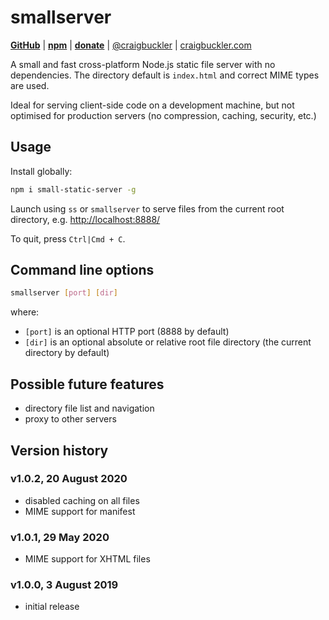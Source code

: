 # smallserver

[**GitHub**](https://github.com/craigbuckler/smallserver) | [**npm**](https://www.npmjs.com/package/small-static-server) | [**donate**](https://gum.co/smallserver) | [@craigbuckler](https://twitter.com/craigbuckler) | [craigbuckler.com](https://craigbuckler.com/)

A small and fast cross-platform Node.js static file server with no dependencies. The directory default is `index.html` and correct MIME types are used.

Ideal for serving client-side code on a development machine, but not optimised for production servers (no compression, caching, security, etc.)


## Usage

Install globally:

```bash
npm i small-static-server -g
```

Launch using `ss` or `smallserver` to serve files from the current root directory, e.g. <http://localhost:8888/>

To quit, press `Ctrl|Cmd + C`.


## Command line options

```bash
smallserver [port] [dir]
```

where:

* `[port]` is an optional HTTP port (8888 by default)
* `[dir]` is an optional absolute or relative root file directory (the current directory by default)


## Possible future features

* directory file list and navigation
* proxy to other servers


## Version history

### v1.0.2, 20 August 2020

* disabled caching on all files
* MIME support for manifest


### v1.0.1, 29 May 2020

* MIME support for XHTML files


### v1.0.0, 3 August 2019

* initial release
